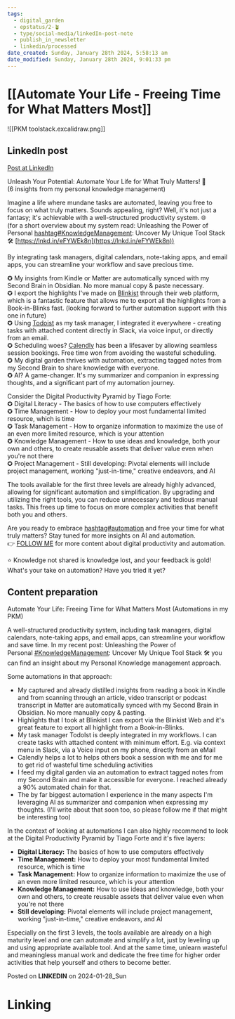```yaml
---
tags:
  - digital_garden
  - epstatus/2-🪴
  - type/social-media/linkedIn-post-note
  - publish_in_newsletter
  - linkedin/processed
date_created: Sunday, January 28th 2024, 5:58:13 am
date_modified: Sunday, January 28th 2024, 9:01:33 pm
---
```

# [[Automate Your Life - Freeing Time for What Matters Most]]

![[PKM toolstack.excalidraw.png]]

## LinkedIn post
[Post at LinkedIn](https://www.linkedin.com/posts/sebastiankamilli_knowledgemanagement-activity-7157288696088596480--eoj?utm_source=share&utm_medium=member_desktop)

Unleash Your Potential: Automate Your Life for What Truly Matters! 🚀  
(6 insights from my personal knowledge management)  
  
Imagine a life where mundane tasks are automated, leaving you free to focus on what truly matters. Sounds appealing, right? Well, it's not just a fantasy; it's achievable with a well-structured productivity system. 🌐  
(for a short overview about my system read: Unleashing the Power of Personal [hashtag#KnowledgeManagement](https://www.linkedin.com/feed/hashtag/?keywords=knowledgemanagement&highlightedUpdateUrns=urn%3Ali%3Aactivity%3A7157288696088596480): Uncover My Unique Tool Stack 🛠️ [https://lnkd.in/eFYWEk8n](https://lnkd.in/eFYWEk8n))  
  
By integrating task managers, digital calendars, note-taking apps, and email apps, you can streamline your workflow and save precious time.  

✪ My insights from Kindle or Matter are automatically synced with my Second Brain in Obsidian. No more manual copy & paste necessary.  
✪ I export the highlights I've made on [Blinkist](https://www.linkedin.com/company/blinkist/) through their web platform, which is a fantastic feature that allows me to export all the highlights from a Book-in-Blinks fast. (looking forward to further automation support with this one in future)  
✪ Using [Todoist](https://www.linkedin.com/company/todoistsd/) as my task manager, I integrated it everywhere - creating tasks with attached content directly in Slack, via voice input, or directly from an email.  
✪ Scheduling woes? [Calendly](https://www.linkedin.com/company/calendly/) has been a lifesaver by allowing seamless session bookings. Free time won from avoiding the wasteful scheduling.  
✪ My digital garden thrives with automation, extracting tagged notes from my Second Brain to share knowledge with everyone.  
✪ AI? A game-changer. It's my summarizer and companion in expressing thoughts, and a significant part of my automation journey.  
  
Consider the Digital Productivity Pyramid by Tiago Forte:  
✪ Digital Literacy - The basics of how to use computers effectively  
✪ Time Management - How to deploy your most fundamental limited resource, which is time  
✪ Task Management - How to organize information to maximize the use of an even more limited resource, which is your attention  
✪ Knowledge Management - How to use ideas and knowledge, both your own and others, to create reusable assets that deliver value even when you're not there  
✪ Project Management - Still developing: Pivotal elements will include project management, working "just-in-time," creative endeavors, and AI  
  
The tools available for the first three levels are already highly advanced, allowing for significant automation and simplification. By upgrading and utilizing the right tools, you can reduce unnecessary and tedious manual tasks. This frees up time to focus on more complex activities that benefit both you and others.  
  
Are you ready to embrace [hashtag#automation](https://www.linkedin.com/feed/hashtag/?keywords=automation&highlightedUpdateUrns=urn%3Ali%3Aactivity%3A7157288696088596480) and free your time for what truly matters? Stay tuned for more insights on AI and automation.  
👉 [FOLLOW ME](https://www.linkedin.com/comm/mynetwork/discovery-see-all?usecase=PEOPLE_FOLLOWS&followMember=sebastiankamilli) for more content about digital productivity and automation.  
  
⭐ Knowledge not shared is knowledge lost, and your feedback is gold! What's your take on automation? Have you tried it yet?

## Content preparation
Automate Your Life: Freeing Time for What Matters Most
(Automations in my PKM)

A well-structured productivity system, including task managers, digital calendars, note-taking apps, and email apps, can streamline your workflow and save time. In my recent post: Unleashing the Power of Personal [#KnowledgeManagement](https://www.linkedin.com/feed/hashtag/?keywords=knowledgemanagement&highlightedUpdateUrns=urn%3Ali%3Aactivity%3A7156926314552156161): Uncover My Unique Tool Stack 🛠️ you can find an insight about my Personal Knowledge management approach.

Some automations in that approach:
+ My captured and already distilled insights from reading a book in Kindle and from scanning through an article, video transcript or podcast transcript in Matter are automatically synced with my Second Brain in Obsidian. No more manually copy & pasting.
+ Highlights that I took at Blinkist I can export via the Blinkist Web and it's great feature to export all highlight from a Book-in-Blinks.
+ My task manager TodoIst is deeply integrated in my workflows. I can create tasks with attached content with minimum effort. E.g. via context menu in Slack, via a Voice input on my phone, directly from an eMail
+ Calendly helps a lot to helps others book a session with me and for me to get rid of wasteful time scheduling activities
+ I feed my digital garden via an automation to extract tagged notes from my Second Brain and make it accessible for everyone. I reached already a 90% automated chain for that.
+ The by far biggest automation I experience in the many aspects I'm leveraging AI as summarizer and companion when expressing my thoughts. (I'll write about that soon too, so please follow me if that might be interesting too)

In the context of looking at automations I can also highly recommend to look at the Digital Productivity Pyramid by Tiago Forte and it's five layers:
+ **Digital Literacy:** The basics of how to use computers effectively
+ **Time Management:** How to deploy your most fundamental limited resource, which is time
+ **Task Management:** How to organize information to maximize the use of an even more limited resource, which is your attention
+ **Knowledge Management:** How to use ideas and knowledge, both your own and others, to create reusable assets that deliver value even when you're not there
+ **Still developing:** Pivotal elements will include project management, working "just-in-time," creative endeavors, and AI

Especially on the first 3 levels, the tools available are already on a high maturity level and one can automate and simplify a lot, just by leveling up and using appropriate available tool. And at the same time, unlearn wasteful and meaningless manual work and dedicate the free time for higher order activities that help yourself and others to become better.

Posted on **LINKEDIN** on 2024-01-28_Sun
# Linking